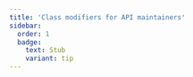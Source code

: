 ```yaml
---
title: 'Class modifiers for API maintainers'
sidebar:
  order: 1
  badge:
    text: Stub
    variant: tip
---
```


 
